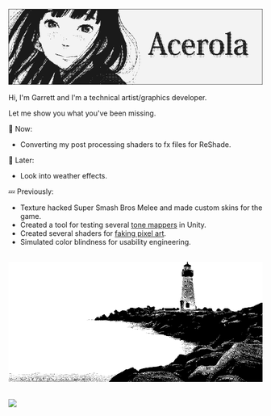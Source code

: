 ![Banner](./KoumeBanner.png)

Hi, I'm Garrett and I'm a technical artist/graphics developer. 

Let me show you what you've been missing.

💬 Now:
- Converting my post processing shaders to fx files for ReShade.

💭 Later:
- Look into weather effects.

💤 Previously:
- Texture hacked Super Smash Bros Melee and made custom skins for the game.
- Created a tool for testing several [tone mappers](https://youtu.be/wbn5ULLtkHs) in Unity.
- Created several shaders for [faking pixel art](https://youtu.be/8wOUe32Pt-E).
- Simulated color blindness for usability engineering.
<div align="right">
	<br>
		<img src="lighthouse.png">
	<br>
</div>
</br>

![](https://komarev.com/ghpvc/?username=garrettgunnell&color=e95c7d&label=Views)